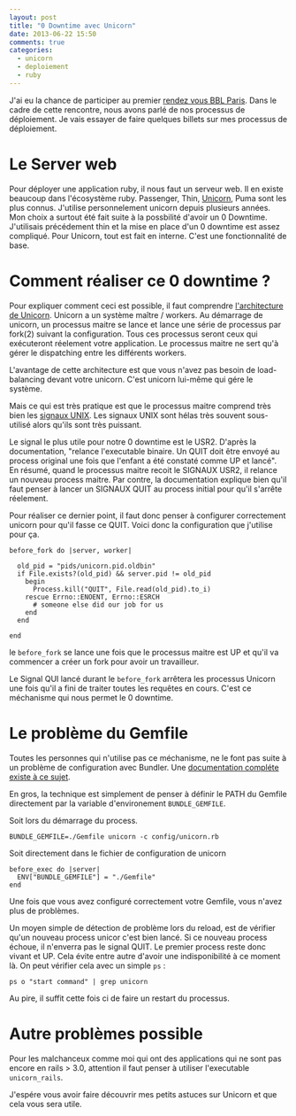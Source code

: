 ```yaml
---
layout: post
title: "0 Downtime avec Unicorn"
date: 2013-06-22 15:50
comments: true
categories:
  - unicorn
  - deploiement
  - ruby
---
```

J'ai eu la chance de participer au premier [rendez vous BBL Paris](http://ruby-paris-bbl.tumblr.com/).
Dans le cadre de cette rencontre, nous avons parlé de nos processus de déploiement.
Je vais essayer de faire quelques billets sur mes processus de déploiement.

# Le Server web

Pour déployer une application ruby, il nous faut un serveur web. Il en
existe beaucoup dans l'écosystème ruby. Passenger, Thin,
[Unicorn](http://unicorn.bogomips.org/), Puma
sont les plus connus. J'utilise personnelement unicorn depuis plusieurs
années. Mon choix a surtout été fait suite à la possbilité d'avoir un 0
Downtime. J'utilisais précédement thin et la mise en place d'un 0
downtime est assez compliqué. Pour Unicorn, tout est fait en interne.
C'est une fonctionnalité de base.

# Comment réaliser ce 0 downtime ?

Pour expliquer comment ceci est possible, il faut comprendre
[l'architecture de Unicorn](http://unicorn.bogomips.org/DESIGN.html).
Unicorn a un système maître / workers. Au démarrage de unicorn, un processus maitre se lance et
lance une série de processus par fork(2) suivant la configuration. Tous
ces processus seront ceux qui exécuteront réelement votre application.
Le processus maitre ne sert qu'à gérer le dispatching entre les
différents workers.

L'avantage de cette architecture est que vous n'avez pas besoin de
load-balancing devant votre unicorn. C'est unicorn lui-même qui gére le
système.

Mais ce qui est très pratique est que le processus maitre comprend très
bien les [signaux UNIX](http://unicorn.bogomips.org/SIGNALS.html). Les signaux UNIX sont hélas très souvent
sous-utilisé alors qu'ils sont très puissant.

Le signal le plus utile pour notre 0 downtime est le USR2. D'après la
documentation, "relance l'executable binaire. Un QUIT doit être envoyé
au process original une fois que l'enfant a été constaté comme UP et lancé".
En résumé, quand le processus maitre recoit le SIGNAUX USR2, il relance un
nouveau process maitre. Par contre, la documentation explique bien qu'il
faut penser à lancer un SIGNAUX QUIT au process initial pour qu'il
s'arrête réelement.

Pour réaliser ce dernier point, il faut donc penser à configurer
correctement unicorn pour qu'il fasse ce QUIT. Voici donc la
configuration que j'utilise pour ça.

```
before_fork do |server, worker|

  old_pid = "pids/unicorn.pid.oldbin"
  if File.exists?(old_pid) && server.pid != old_pid
    begin
      Process.kill("QUIT", File.read(old_pid).to_i)
    rescue Errno::ENOENT, Errno::ESRCH
      # someone else did our job for us
    end
  end

end
```

le `before_fork` se lance une fois que le processus maitre est UP et
qu'il va commencer a créer un fork pour avoir un travailleur.

Le Signal QUI lancé durant le `before_fork` arrêtera les processus Unicorn
une fois qu'il a fini de traiter toutes les requêtes en cours. C'est ce
méchanisme qui nous permet le 0 downtime.

# Le problème du Gemfile

Toutes les personnes qui n'utilise pas ce méchanisme, ne le font pas
suite à un problème de configuration avec Bundler. Une
[documentation compléte existe à ce sujet](http://unicorn.bogomips.org/Sandbox.html).

En gros, la technique est simplement de penser à définir le PATH du
Gemfile directement par la variable d'environement `BUNDLE_GEMFILE`.

Soit lors du démarrage du process.

```
BUNDLE_GEMFILE=./Gemfile unicorn -c config/unicorn.rb
```

Soit directement dans le fichier de configuration de unicorn

```
before_exec do |server|
  ENV["BUNDLE_GEMFILE"] = "./Gemfile"
end
```

Une fois que vous avez configuré correctement votre Gemfile, vous
n'avez plus de problèmes.

Un moyen simple de détection de problème lors du reload, est de vérifier
qu'un nouveau process unicor c'est bien lancé. Si ce nouveau process
échoue, il n'enverra pas le signal QUIT. Le premier process reste donc
vivant et UP. Cela évite entre autre d'avoir une indisponibilité à ce
moment là. On peut vérifier cela avec un simple `ps` :

```
ps o "start command" | grep unicorn
```

Au pire, il suffit cette fois ci de faire un restart du
processus.

# Autre problèmes possible

Pour les malchanceux comme moi qui ont des applications qui ne sont pas
encore en rails > 3.0, attention il faut penser à utiliser l'executable
`unicorn_rails`.

J'espére vous avoir faire découvrir mes petits astuces sur Unicorn et
que cela vous sera utile.
